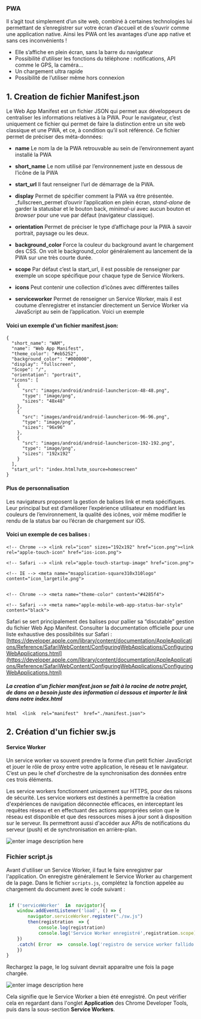 ### PWA

Il s’agit tout simplement d’un site web, combiné à certaines technologies lui permettant de s’enregistrer sur votre écran d’accueil et de s’ouvrir comme une application native. Ainsi les PWA ont les avantages d’une app native et sans ces inconvénients !

-   Elle s’affiche en plein écran, sans la barre du navigateur
-   Possibilité d’utiliser les fonctions du téléphone : notifications, API comme le GPS, la caméra…
-   Un chargement ultra rapide
-   Possibilité de l’utiliser même hors connexion


## 1. Creation de fichier  Manifest.json

Le Web App Manifest est un fichier JSON qui permet aux développeurs de centraliser les informations relatives à la PWA. Pour le navigateur, c’est uniquement ce fichier qui permet de faire la distinction entre un site web classique et une PWA, et ce, à condition qu’il soit référencé. Ce fichier permet de préciser des méta-données:

-   **name**  Le nom la de la PWA retrouvable au sein de l’environnement ayant installé la PWA
-   **short_name**  Le nom utilisé par l’environnement juste en dessous de l’icône de la PWA
-   **start_url**  Il faut renseigner l’url de démarrage de la PWA.  
    
-   **display**  Permet de spécifier comment la PWA va être présentée.  _fullscreen_permet d’ouvrir l’application en plein écran,  _stand-alone_  de garder la statusbar et le bouton back,  _minimal-ui_  avec aucun bouton et  _browser_  pour une vue par défaut (navigateur classique).
-   **orientation**  Permet de préciser le type d’affichage pour la PWA à savoir portrait, paysage ou les deux.
-   **background_color**  Force la couleur du background avant le chargement des CSS. On voit le background_color généralement au lancement de la PWA sur une très courte durée.
-   **scope** Par défaut c’est la start_url, il est possible de renseigner par exemple un scope spécifique pour chaque type de Service Workers.
-   **icons**  Peut contenir une collection d’icônes avec différentes tailles
-   **serviceworker**  Permet de renseigner un Service Worker, mais il est coutume d’enregistrer et instancier directement un Service Worker via JavaScript au sein de l’application.
Voici un exemple 


#### Voici  un exemple d'un fichier manifest.json:


    {  
      "short_name": "WAM",  
      "name": "Web App Manifest",  
      "theme_color": "#eb5252",  
      "background_color": "#000000",  
      "display": "fullscreen",  
      "Scope": "/",  
      "orientation": "portrait",  
      "icons": [  
        {  
          "src": "images/android/android-launchericon-48-48.png",  
          "type": "image/png",  
          "sizes": "48x48"  
        },  
        {  
          "src": "images/android/android-launchericon-96-96.png",  
          "type": "image/png",  
          "sizes": "96x96"  
        },  
        {  
          "src": "images/android/android-launchericon-192-192.png",  
          "type": "image/png",  
          "sizes": "192x192"  
        }  
      ],  
      "start_url": "index.html?utm_source=homescreen"  
    }


#### Plus de personnalisation

Les navigateurs proposent la gestion de balises link et meta spécifiques. Leur principal but est d’améliorer l’expérience utilisateur en modifiant les couleurs de l’environnement, la qualité des icônes, voir même modifier le rendu de la status bar ou l’écran de chargement sur iOS. 

#### Voici un exemple  de ces balises :

    
    <!-- Chrome --> <link rel="icon" sizes="192x192" href="icon.png"><link rel="apple-touch-icon" href="ios-icon.png">
   
    <!-- Safari --> <link rel="apple-touch-startup-image" href="icon.png">
  
    <!-- IE --> <meta name="msapplication-square310x310logo" content="icon_largetile.png"> 
    
    
    <!-- Chrome --> <meta name="theme-color" content="#4285f4"> 
    
    <!-- Safari --> <meta name="apple-mobile-web-app-status-bar-style" content="black">
    
Safari se sert principalement des balises pour pallier sa “discutable” gestion du fichier Web App Manifest. Consulter la documentation officielle pour une liste exhaustive des possibilités sur Safari :  [https://developer.apple.com/library/content/documentation/AppleApplications/Reference/SafariWebContent/ConfiguringWebApplications/ConfiguringWebApplications.html](https://developer.apple.com/library/content/documentation/AppleApplications/Reference/SafariWebContent/ConfiguringWebApplications/ConfiguringWebApplications.html)


##### La creation d'un fichier  manifest.json se fait  à la racine de notre projet,   de dans on a besoin juste des information ci dessous  et importer le link dans notre index.html

   ```html  <link  rel="manifest"  href="./manifest.json">```


## 2. Création d'un fichier sw.js

#### Service Worker 

 Un service worker va souvent prendre la forme d’un petit fichier JavaScript et jouer le rôle de proxy entre votre application, le réseau et le navigateur. C’est un peu le chef d’orchestre de la synchronisation des données entre ces trois éléments.
 
 Les service workers fonctionnent uniquement sur HTTPS, pour des raisons de sécurité.  Les service workers est destinés à permettre la création d'expériences de navigation déconnectée efficaces, en interceptant les requêtes réseau et en effectuant des actions appropriées selon que le réseau est disponible et que des ressources mises à jour sont à disposition sur le serveur. Ils permettront aussi d'accéder aux APIs de notifications du serveur (push) et de synchronisation en arrière-plan.

![enter image description here](https://lh3.googleusercontent.com/KxlLmQK_2T-Oo1rSMKCq9IWAWvdqEtImdAiAh48l6uSlAiwsZh0SdUK6o-q_cQvoLlBVSO_WohYb)

### Fichier script.js

Avant d'utiliser un Service Worker, il faut le faire enregistrer par l'application. On enregistre généralement le Service Worker au chargement de la page. Dans le fichier `scripts.js`, complétez la fonction appelée au chargement du document avec le code suivant : 


```js

 if ('serviceWorker'  in  navigator){
	window.addEventListener('load', () => {
		navigator.serviceWorker.register("./sw.js")
		then(registration  => {
			console.log(registration)
			console.log('Service Worker enregistré',registration.scope)
	})
	.catch( Error  =>  console.log('registro de service worker fallido',Error))
	})
}
```
Rechargez la page, le log suivant devrait apparaitre une fois la page chargée.

![enter image description here](https://lh3.googleusercontent.com/ukf-mNAuSYdhEGpi6T4p0ydeZ-o9uz1P9HLzjfok6lk-ctzl4BmyQNVq8L_OBnBIopoMO7UyXSYn)

Cela signifie que le Service Worker a bien été enregistré. On peut vérifier cela en regardant dans l'onglet **Application** des Chrome Developer Tools, puis dans la sous-section **Service Workers**.
<!--stackedit_data:
eyJoaXN0b3J5IjpbMjMxNzE0NTg5LC0xNzI2ODExNTgxLDMyMj
MwMDEyOV19
-->
